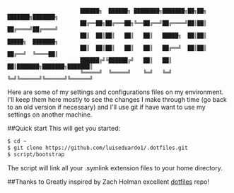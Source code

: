                            ██████╗  ██████╗ ████████╗███████╗██╗██╗     ███████╗███████╗
                           ██╔══██╗██╔═══██╗╚══██╔══╝██╔════╝██║██║     ██╔════╝██╔════╝
                           ██║  ██║██║   ██║   ██║   █████╗  ██║██║     █████╗  ███████╗
                           ██║  ██║██║   ██║   ██║   ██╔══╝  ██║██║     ██╔══╝  ╚════██║
                           ██████╔╝╚██████╔╝   ██║   ██║     ██║███████╗███████╗███████║
                           ╚═════╝  ╚═════╝    ╚═╝   ╚═╝     ╚═╝╚══════╝╚══════╝╚══════╝
 

Here are some of my settings and configurations files on my environment. I'll keep them here mostly to see the changes I make
through time (go back to an old version if necessary) and I'll use git if have want to use my settings on another machine. 

##Quick start
This will get you started:
```bash
$ cd ~
$ git clone https://github.com/luiseduardo1/.dotfiles.git
$ script/bootstrap
```
The script will link all your .symlink extension files to your home directory.

##Thanks to
Greatly inspired by Zach Holman excellent [dotfiles](https://github.com/holman/dotfiles) repo!
